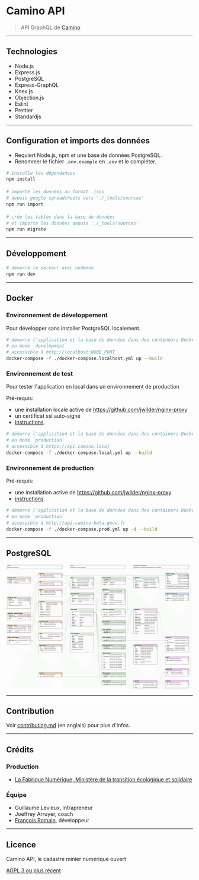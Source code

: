 # Camino API

> API GraphQL de [Camino](http://camino.beta.gouv.fr/)

---

## Technologies

- Node.js
- Express.js
- PostgreSQL
- Express-GraphQL
- Knex.js
- Objection.js
- Eslint
- Prettier
- Standardjs

---

## Configuration et imports des données

- Requiert Node.js, npm et une base de données PostgreSQL.
- Renommer le fichier `.env.example` en `.env` et le compléter.

```bash
# installe les dépendances
npm install

# importe les données au format .json
# depuis google spreadsheets vers './_tools/sources'
npm run import

# crée les tables dans la base de données
# et importe les données depuis './_tools/sources'
npm run migrate
```

---

## Développement

```bash
# démarre le serveur avec nodemon
npm run dev
```

---

## Docker

### Environnement de développement

Pour développer sans installer PostgreSQL localement.

```bash
# démarre l'application et la base de données dans des conteneurs Docker
# en mode `development`
# accessible à http://localhost:NODE_PORT
docker-compose -f ./docker-compose.localhost.yml up --build
```

### Environnement de test

Pour tester l'application en local dans un environnement de production

Pré-requis:

- une installation locale active de https://github.com/jwilder/nginx-proxy
- un certificat ssl auto-signé
- [instructions](https://medium.com/@francoisromain/set-a-local-web-development-environment-with-custom-urls-and-https-3fbe91d2eaf0)

```bash
# démarre l'application et la base de données dans des containers Docker
# en mode `production`
# accessible à https://api.camino.local
docker-compose -f ./docker-compose.local.yml up --build
```

### Environnement de production

Pré-requis:

- une installation active de https://github.com/jwilder/nginx-proxy
- [instructions](https://medium.com/@francoisromain/host-multiple-websites-with-https-inside-docker-containers-on-a-single-server-18467484ab95)

```bash
# démarre l'application et la base de données dans des containers Docker
# en mode `production`
# accessible à http://api.camino.beta.gouv.fr
docker-compose -f ./docker-compose.prod.yml up -d --build
```

---

## PostgreSQL

![camino database schema](_docs/camino-db.png)

---

## Contribution

Voir [contributing.md](contributing.md) (en anglais) pour plus d'infos.

---

## Crédits

### Production

- [La Fabrique Numérique, Ministère de la transition écologique et solidaire](https://www.ecologique-solidaire.gouv.fr/inauguration-fabrique-numerique-lincubateur-des-ministeres-charges-lecologie-et-des-territoires)

### Équipe

- Guillaume Levieux, intrapreneur
- Joeffrey Arruyer, coach
- [François Romain](http://francoisromain.com), développeur

---

## Licence

Camino API, le cadastre minier numérique ouvert

[AGPL 3 ou plus récent](https://spdx.org/licenses/AGPL-3.0-or-later.html)

